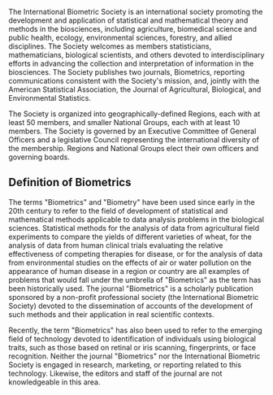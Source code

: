 The International Biometric Society is an international society promoting the development and application of statistical and mathematical theory and methods in the biosciences, including agriculture, biomedical science and public health, ecology, environmental sciences, forestry, and allied disciplines. The Society welcomes as members statisticians, mathematicians, biological scientists, and others devoted to interdisciplinary efforts in advancing the collection and interpretation of information in the biosciences. The Society publishes two journals, Biometrics, reporting communications consistent with the Society's mission, and, jointly with the American Statistical Association, the Journal of Agricultural, Biological, and Environmental Statistics.

The Society is organized into geographically-defined Regions, each with at least 50 members, and smaller National Groups, each with at least 10 members. The Society is governed by an Executive Committee of General Officers and a legislative Council representing the international diversity of the membership. Regions and National Groups elect their own officers and governing boards.

Definition of Biometrics
------------------------

The terms "Biometrics" and "Biometry" have been used since early in the 20th century to refer to the field of development of statistical and mathematical methods applicable to data analysis problems in the biological sciences. Statistical methods for the analysis of data from agricultural field experiments to compare the yields of different varieties of wheat, for the analysis of data from human clinical trials evaluating the relative effectiveness of competing therapies for disease, or for the analysis of data from environmental studies on the effects of air or water pollution on the appearance of human disease in a region or country are all examples of problems that would fall under the umbrella of "Biometrics" as the term has been historically used. The journal "Biometrics" is a scholarly publication sponsored by a non-profit professional society (the International Biometric Society) devoted to the dissemination of accounts of the development of such methods and their application in real scientific contexts.

Recently, the term "Biometrics" has also been used to refer to the emerging field of technology devoted to identification of individuals using biological traits, such as those based on retinal or iris scanning, fingerprints, or face recognition. Neither the journal "Biometrics" nor the International Biometric Society is engaged in research, marketing, or reporting related to this technology. Likewise, the editors and staff of the journal are not knowledgeable in this area.

